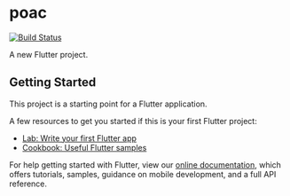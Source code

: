 # poac

[![Build Status](https://app.bitrise.io/app/1b7d73b5128132d2/status.svg?token=hhmoWHDuH1n6RdVw7GLqfg&branch=master)](https://app.bitrise.io/app/1b7d73b5128132d2)

A new Flutter project.

## Getting Started

This project is a starting point for a Flutter application.

A few resources to get you started if this is your first Flutter project:

- [Lab: Write your first Flutter app](https://flutter.io/docs/get-started/codelab)
- [Cookbook: Useful Flutter samples](https://flutter.io/docs/cookbook)

For help getting started with Flutter, view our 
[online documentation](https://flutter.io/docs), which offers tutorials, 
samples, guidance on mobile development, and a full API reference.
